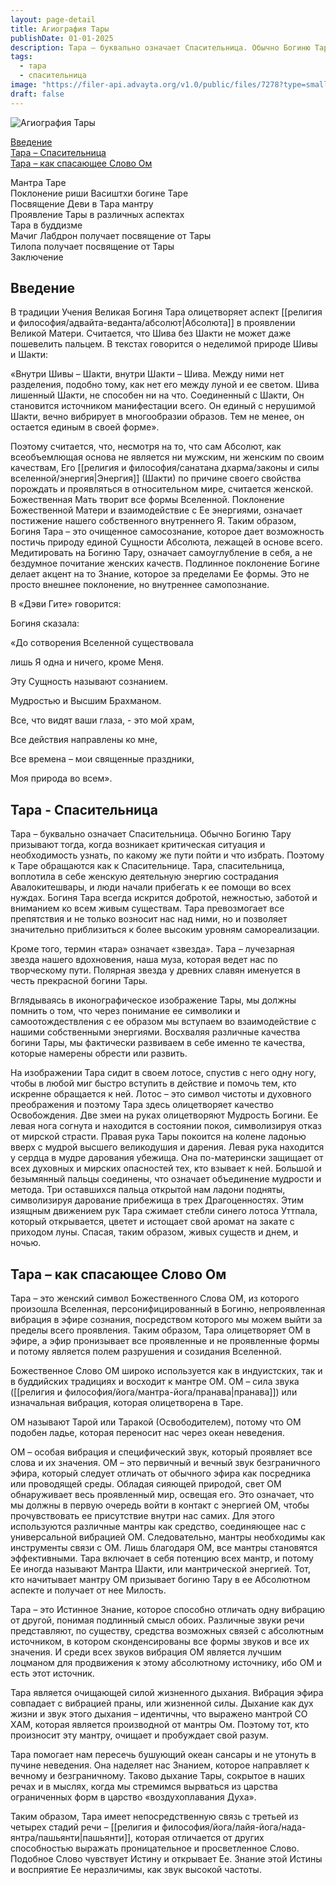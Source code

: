 ```yaml
---
layout: page-detail
title: Агиография Тары
publishDate: 01-01-2025
description: Тара – буквально означает Спасительница. Обычно Богиню Та­ру призывают тогда, когда возникает критическая ситуация и необходимость узнать, по какому же пути пойти и что избрать. Поэтому к Таре обращаются как к Спасительнице. Тара, спасительница, воплотила в себе женскую деятельную энергию сострадания Авалокитешвары, и люди начали прибегать к ее помощи во всех нуждах. Богиня Тара всегда искрится добротой, нежностью, заботой и вниманием ко всем живым существам. Тара превозмогает все препятствия и не только возносит нас над ними, но и позволяет значительно приблизиться к более высоким уровням самореализации.
tags:
  - тара
  - спасительница
image: "https://filer-api.advayta.org/v1.0/public/files/7278?type=small"
draft: false
---
```


![Агиография Тары](https://filer-api.advayta.org/v1.0/public/files/7278?size=medium)

[Введение](#1)  
[Тара – Спасительница](#2)  
[Тара – как спасающее Слово Ом](#3)  

  
 Мантра Таре  
 Поклонение риши Васиштхи богине Таре  
 Посвящение Деви в Тара мантру  
 Проявление Тары в различных аспектах  
 Тара в буддизме  
 Мачиг Лабдрон получает посвящение от Тары  
 Тилопа получает посвящение от Тары  
 Заключение  

  
## **Введение**
 В традиции Учения Великая Богиня Тара олицетворяет аспект [[религия и философия/адвайта-веданта/абсолют|Абсолюта]] в проявлении Великой Матери. Считается, что Шива без Шакти не может даже пошевелить пальцем. В текстах говорится о неделимой природе Шивы и Шакти:

 «Внутри Шивы – Шакти, внутри Шакти – Шива. Между ними нет разделения, подобно тому, как нет его между луной и ее светом. Шива лишенный Шакти, не способен ни на что. Соединенный с Шакти, Он становится источником манифестации всего. Он единый с нерушимой Шакти, вечно вибрирует в многообразии образов. Тем не менее, он остается единым в своей форме».

 Поэтому считается, что, несмотря на то, что сам Абсолют, как всеобъемлющая основа не является ни мужским, ни женским по своим качествам, Его [[религия и философия/санатана дхарма/законы и силы вселенной/энергия|Энергия]] (Шакти) по причине своего свойства порождать и проявляться в относительном мире, считается женской. Божественная Мать творит все формы Вселенной. Поклонение Божественной Матери и взаимодействие с Ее энергиями, означает постижение нашего собственного внутреннего Я. Таким образом, Богиня Тара – это очищенное самосознание, которое дает возможность постичь природу единой Сущности Абсолюта, лежащей в основе всего. Медитировать на Богиню Тару, означает самоуглубление в себя, а не бездумное почитание женских качеств. Подлинное поклонение Богине делает акцент на то Знание, которое за пределами Ее формы. Это не просто внешнее поклонение, но внутреннее самопознание.

 В «Дэви Гите» говорится:

 Богиня сказала:

 «До сотворения Вселенной существовала

 лишь Я одна и ничего, кроме Меня.

 Эту Сущность называют сознанием.

 Мудростью и Высшим Брахманом.

 Все, что видят ваши глаза, - это мой храм,

 Все действия направлены ко мне,

 Все времена – мои священные праздники,

 Моя природа во всем».

  
## **Тара - Спасительница**
 Тара – буквально означает Спасительница. Обычно Богиню Та­ру призывают тогда, когда возникает критическая ситуация и необходимость узнать, по какому же пути пойти и что избрать. Поэтому к Таре обращаются как к Спасительнице. Тара, спасительница, воплотила в себе женскую деятельную энергию сострадания Авалокитешвары, и люди начали прибегать к ее помощи во всех нуждах. Богиня Тара всегда искрится добротой, нежностью, заботой и вниманием ко всем живым существам. Тара превозмогает все препятствия и не только возносит нас над ними, но и позволяет значительно приблизиться к более высоким уровням самореализации.

 Кроме того, термин «тара» означает «звезда». Тара – лучезарная звезда нашего вдохновения, наша муза, которая ведет нас по творческому пути. Полярная звезда у древних славян именуется в честь прекрасной богини Тары.

 Вглядываясь в иконографическое изображение Тары, мы должны помнить о том, что через понимание ее символики и самоотождествления с ее образом мы вступаем во взаимодействие с нашими собственными энергиями. Восхваляя различные качества богини Тары, мы фактически развиваем в себе именно те качества, которые намерены обрести или развить.

 На изображении Тара сидит в своем лотосе, спустив с него одну ногу, чтобы в любой миг быстро вступить в действие и помочь тем, кто искренне обращается к ней. Лотос – это символ чистоты и духовного преображения и поэтому Тара здесь олицетворяет качество Освобождения. Две змеи на руках олицетворяют Мудрость Богини. Ее левая нога согнута и находится в состоянии покоя, символизируя отказ от мирской страсти. Правая рука Тары покоится на колене ладонью вверх с мудрой высшего великодушия и дарения. Левая рука находится у сердца в мудре дарования убежища. Она по-матерински защищает от всех духовных и мирских опасностей тех, кто взывает к ней. Большой и безымянный пальцы соединены, что означает объединение мудрости и метода. Три оставшихся пальца открытой нам ладони подняты, символизируя дарование прибежища в трех Драгоценностях. Этим изящным движением рук Тара сжимает стебли синего лотоса Уттпала, который открывается, цветет и истощает свой аромат на закате с приходом луны. Спасая, таким образом, живых существ и днем, и ночью.

  
## **Тара – как спасающее Слово Ом**
 Тара – это женский символ Божественного Слова ОМ, из которого произошла Вселенная, персонифицированный в Богиню, непроявленная вибрация в эфире сознания, посредством которого мы можем выйти за пределы всего проявления. Таким образом, Тара олицетворяет ОМ в эфире, а эфир пронизывает все проявленные и не проявленные формы и по­тому является полем разрушения и созидания Вселенной.

 Божественное Слово ОМ широко используется как в индуистских, так и в буддийских традициях и восходит к мантре ОМ. ОМ – сила звука ([[религия и философия/йога/мантра-йога/пранава|пранава]]) или изначальная вибрация, которая олицетворена в Таре.

 ОМ называют Тарой или Таракой (Освободителем), потому что ОМ подобен ладье, которая переносит нас через океан неведения.

 ОМ – особая вибрация и специфический звук, который проявляет все слова и их значения. ОМ – это первичный и вечный звук безграничного эфира, который следует отличать от обычного эфира как посредника или проводящей среды. Обладая сияющей природой, свет ОМ обнаруживает весь проявленный мир, освещая его. Это означает, что мы должны в первую очередь войти в контакт с энергией ОМ, чтобы прочувствовать ее присутствие внутри нас самих. Для этого используются различные мантры как средство, соединяющее нас с универсальной вибрацией ОМ. Следовательно, мантры необходимы как инструменты связи с ОМ. Лишь благодаря ОМ, все мантры становятся эффективными. Тара включает в себя потенцию всех мантр, и потому Ее иногда называют Мантра Шакти, или мантрической энергией. Тот, кто начитывает мантру ОМ призывает богиню Тару в ее Абсолютном аспекте и получает от нее Милость.

 Тара – это Истинное Знание, которое способно отличать одну вибрацию от другой, понимая подлинный смысл обоих. Различные звуки речи представляют, по существу, средства возможных связей с абсолютным источником, в котором сконденсированы все формы звуков и все их значения. И среди всех звуков вибрация ОМ является лучшим лоцманом для продвижения к этому абсолютному источнику, ибо ОМ и есть этот источник.

 Тара является очищающей силой жизненного дыхания. Вибрация эфира совпадает с вибрацией праны, или жизненной силы. Дыхание как дух жизни и звук этого дыхания – идентичны, что выражено мантрой СО ХАМ, которая является производной от мантры Ом. Поэтому тот, кто произносит эту мантру, очищает и пробуждает свой разум.

 Тара помогает нам пересечь бушующий океан сансары и не утонуть в пучине неведения. Она наделяет нас Знанием, которое направляет к вечному и безграничному. Таково дыхание Тары, сокрытое в наших речах и в мыслях, когда мы стремимся вырваться из царства ограниченных форм в царство «воздухоплавания Духа».

 Таким образом, Тара имеет непосредственную связь с третьей из четырех стадий речи – [[религия и философия/йога/лайя-йога/нада-янтра/пашьянти|пашьянти]], которая отличается от других способностью выражать проницательное и просветленное Слово. Подобное Слово чувствует Истину и открывает Ее. Знание этой Истины и восприятие Ее неразличимы, как звук высокой частоты.

  

